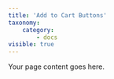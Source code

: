 ```yaml
---
title: 'Add to Cart Buttons'
taxonomy:
    category:
        - docs
visible: true
---
```


Your page content goes here.
